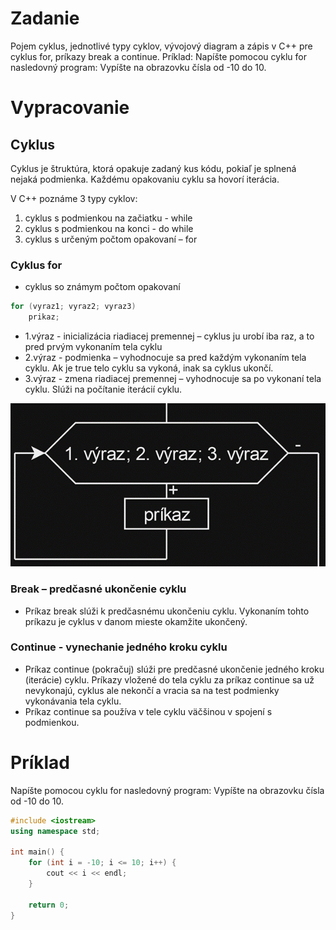 # Zadanie

Pojem cyklus, jednotlivé typy cyklov, vývojový diagram a zápis v C++ pre cyklus for, príkazy break a continue.
Príklad: Napíšte pomocou cyklu for nasledovný program: Vypíšte na obrazovku čísla od -10 do 10.

# Vypracovanie

## Cyklus

Cyklus je štruktúra, ktorá opakuje zadaný kus kódu, pokiaľ je splnená nejaká podmienka. Každému opakovaniu cyklu sa hovorí iterácia.

V C++ poznáme 3 typy cyklov:

1. cyklus s podmienkou na začiatku - while
2. cyklus s podmienkou na konci - do while
3. cyklus s určeným počtom opakovaní – for

### Cyklus for

- cyklus so známym počtom opakovaní

```cpp
for (vyraz1; vyraz2; vyraz3)
 	prikaz;
```

- 1.výraz - inicializácia riadiacej premennej – cyklus ju urobí iba raz, a to pred prvým vykonaním tela cyklu
- 2.výraz - podmienka – vyhodnocuje sa pred každým vykonaním tela cyklu. Ak je true telo cyklu sa vykoná, inak sa cyklus ukončí.
- 3.výraz - zmena riadiacej premennej – vyhodnocuje sa po vykonaní tela cyklu. Slúži na počítanie iterácií cyklu.

![ano](for.png)

### Break – predčasné ukončenie cyklu

- Príkaz break slúži k predčasnému ukončeniu cyklu. Vykonaním tohto príkazu je cyklus v danom mieste okamžite ukončený.

### Continue - vynechanie jedného kroku cyklu

- Príkaz continue (pokračuj) slúži pre predčasné ukončenie jedného kroku (iterácie) cyklu. Príkazy vložené do tela cyklu za príkaz continue sa už nevykonajú, cyklus ale nekončí a vracia sa na test podmienky vykonávania tela cyklu.
- Príkaz continue sa používa v tele cyklu väčšinou v spojení s podmienkou.

# Príklad

Napíšte pomocou cyklu for nasledovný program: Vypíšte na obrazovku čísla od -10 do 10.

```cpp
#include <iostream>
using namespace std;

int main() {
	for (int i = -10; i <= 10; i++) {
		cout << i << endl;
	}
    
	return 0;
}
```
